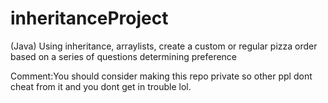 # inheritanceProject
(Java) Using inheritance, arraylists, create a custom or regular pizza order based on a series of questions determining preference

Comment:You should consider making this repo private so other ppl dont cheat from it and you dont get in trouble lol.
